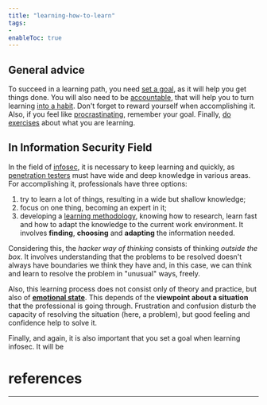```yaml
---
title: "learning-how-to-learn"
tags:
- 
enableToc: true
---
```


## General advice
To succeed in a learning path, you need [set a goal](notes/setting-goals-for-learning.md), as it will help you get things done. You will also need to be [accountable](notes/being-accountable.md), that will help you to turn learning [into a habit](notes/building-habits.md). Don't forget to reward yourself when accomplishing it. Also, if you feel like [procrastinating](notes/procrastination.md), remember your goal. Finally, [do exercises](notes/doing-exercises.md) about what you are learning.

## In Information Security Field
In the field of [infosec](notes/infomation-security.md), it is necessary to keep learning and quickly, as [penetration testers](notes/penetration-testing.md) must have wide and deep knowledge in various areas. For accomplishing it, professionals have three options:
1. try to learn a lot of things, resulting in a wide but shallow knowledge;
2. focus on one thing, becoming an expert in it;
3. developing a [learning methodology](notes/learning-methodologies.md), knowing how to research, learn fast and how to adapt the knowledge to the current work environment. It involves **finding**, **choosing** and **adapting** the information needed.

Considering this, the *hacker way of thinking* consists of thinking *outside the box*. It involves understanding that the problems to be resolved doesn't always have boundaries we think they have and, in this case, we can think and learn to resolve the problem in "unusual"  ways, freely.

Also, this learning process does not consist only of theory and practice, but also of [**emotional state**](notes/emotional-inteligence.md). This depends of the **viewpoint about a situation** that the professional is going through. Frustration and confusion disturb the capacity of resolving the situation (here, a problem), but good feeling and confidence help to solve it.

Finally, and again, it is also important that you set a goal when learning infosec. It will be


# references

---